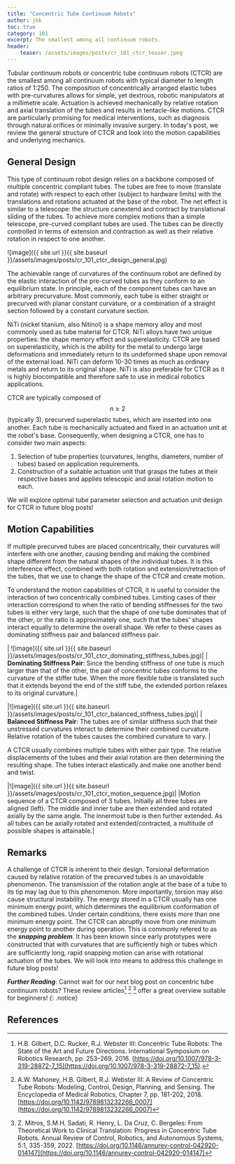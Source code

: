 ```yaml
---
title: "Concentric Tube Continuum Robots"
author: jbk
toc: true
category: 101
excerpt: The smallest among all continuum robots.
header:
    teaser: /assets/images/posts/cr_101_ctcr_teaser.jpeg
---
```

Tubular continuum robots or concentric tube continuum robots (CTCR) are
the smallest among all continuum robots with typical diameter to length
ratios of 1:250. The composition of concentrically arranged elastic
tubes with pre-curvatures allows for simple, yet dextrous, robotic
manipulators at a millimetre scale. Actuation is achieved mechanically
by relative rotation and axial translation of the tubes and results in
tentacle-like motions. CTCR are particularly promising for medical interventions, such as
diagnosis through natural orifices or minimally invasive surgery. In today's post, 
we review the general structure of CTCR and look into the motion capabilities and underlying mechanics. 

## General Design

This type of continuum robot design relies on a backbone composed of multiple concentric compliant tubes. The tubes are free to move (translate and rotate) with respect to each other (subject to hardware limits) with the translations and rotations actuated at the base of the robot. The net effect is similar to a telescope: the structure canextend and contract by translational sliding of the tubes. To achieve more complex motions than a simple telescope, pre-curved compliant tubes
are used. The tubes can be directly controlled in terms of extension and contraction as well as their relative rotation in respect to one another. 

![image]({{ site.url }}{{ site.baseurl }}/assets/images/posts/cr_101_ctcr_design_general.jpg)

The achievable range of curvatures of the continuum robot are defined by the elastic interaction of the pre-curved tubes as they conform to an equilibrium state. In principle, each of the component tubes can have an arbitrary precurvature. Most commonly, each tube is either straight or precurved with planar constant curvature, or a combination of a straight section followed by a constant curvature section.

NiTi (nickel titanium, also Nitinol) is a shape memory alloy and most commonly used as tube material for CTCR. NiTi alloys have two unique properties: the shape memory effect and superelasticity. CTCR are based on superelasticity, which is the ability for the metal to undergo large deformations and immediately return to its undeformed shape upon removal of the external load. NiTi can deform 10-30 times as much as ordinary metals and return to its original shape. NiTi is also preferable for CTCR as it is highly biocompatible and therefore safe to use in medical robotics applications.

CTCR are typically composed of $$n \geq 2$$ (typically 3), precurved superelastic tubes, which are inserted into one another. Each tube is mechanically actuated and ﬁxed in an actuation unit at the robot's base. Consequently, when designing a CTCR, one has to consider two main aspects:
1. Selection of tube properties (curvatures, lengths, diameters, number of tubes) based on application requirements.
2. Construction of a suitable actuation unit that grasps the tubes at their respective bases and applies telescopic and axial rotation motion to each.

We will explore optimal tube parameter selection and actuation unit design for CTCR in future blog posts!

## Motion Capabilities

If multiple precurved tubes are placed concentrically, their curvatures will interfere with one another, causing bending and making the combined shape different from the natural shapes of the individual tubes. It is this interference effect, combined with both rotation and extension/retraction of the tubes, that we use to change the shape of the CTCR and create motion.

To understand the motion capabilities of CTCR, it is useful to consider the interaction of two concentrically combined tubes. Limiting cases of their interaction correspond to when the ratio of bending stiffnesses for the two tubes is either very large, such that the shape of one tube dominates that of the other, or the ratio is approximately one, such that the tubes' shapes interact equally to determine the overall shape. We refer to these cases as dominating stiffness pair and balanced stiffness pair.

| ![image]({{ site.url }}{{ site.baseurl }}/assets/images/posts/cr_101_ctcr_dominating_stiffness_tubes.jpg)|
| **Dominating Stiffness Pair**: Since the bending stiffness of one tube is much larger than that of the other, the pair of concentric tubes conforms to the curvature of the stiffer tube. When the more flexible tube is translated such that it extends beyond the end of the stiff tube, the extended portion relaxes to its original curvature.|

|![image]({{ site.url }}{{ site.baseurl }}/assets/images/posts/cr_101_ctcr_balanced_stiffness_tubes.jpg)|
| **Balanced Stiffness Pair**: The tubes are of similar stiffness such that their unstressed curvatures interact to determine their combined curvature. Relative rotation of the tubes causes the combined curvature to vary. |

A CTCR usually combines multiple tubes with either pair type. The relative displacements of the tubes and their axial rotation are then determining the resulting shape. The tubes interact elastically and make one another bend and twist.

|![image]({{ site.url }}{{ site.baseurl }}/assets/images/posts/cr_101_ctcr_motion_sequence.jpg)|
|Motion sequence of a CTCR composed of 3 tubes. Initially all three tubes are aligned (left). The middle and inner tube are then extended and rotated axially by the same angle. The innermost tube is then further extended. As all tubes can be axially rotated and extended/contracted, a multitude of possible shapes is attainable.|

## Remarks
A challenge of CTCR is inherent to their design. Torsional deformation caused by relative rotation of the precurved tubes is an unavoidable phenomenon. The transmission of the rotation angle at the base of a tube to its tip may lag due to this phenomenon. More importantly, torsion may also cause structural instability. The energy stored in a CTCR usually has one minimum energy point, which determines the equilibrium conformation of the combined tubes. Under certain conditions, there exists more than one minimum energy point. The CTCR can abruptly move from one minimum energy point to another during operation. This is commonly refered to as the ***snapping problem***. It has been known since early prototypes were constructed that with curvatures that are suﬃciently high or tubes which are suﬃciently long, rapid snapping motion can arise with rotational actuation of the tubes. We will look into means to address this challenge in future blog posts!

***Further Reading***: Cannot wait for our next blog post on concentric tube continuum robots? These review articles[^fn0] [^fn1] [^fn2] offer a great overview suitable for beginners!
{: .notice}

## References
[^fn0]: H.B. Gilbert, D.C. Rucker,  R.J. Webster III: Concentric Tube Robots: The State of the Art and Future Directions. International Symposium on Robotics Research, pp. 253–269, 2016. [https://doi.org/10.1007/978-3-319-28872-7_15](https://doi.org/10.1007/978-3-319-28872-7_15).

[^fn1]: A.W. Mahoney, H.B. Gilbert, R.J. Webster III: A Review of Concentric Tube Robots: Modeling, Control, Design, Planning, and Sensing. The Encyclopedia of Medical Robotics, Chapter 7, pp. 181-202, 2018. [https://doi.org/10.1142/9789813232266_0007](https://doi.org/10.1142/9789813232266_0007)

[^fn2]: Z. Mitros, S.M.H. Sadati, R. Henry, L. Da Cruz, C. Bergeles: From Theoretical Work to Clinical Translation: Progress in Concentric Tube Robots. Annual Review of Control, Robotics, and Autonomous Systems, 5:1, 335-359, 2022. [https://doi.org/10.1146/annurev-control-042920-014147](https://doi.org/10.1146/annurev-control-042920-014147)